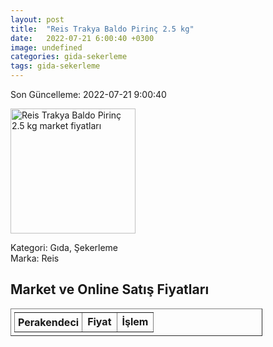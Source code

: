 ```yaml
---
layout: post
title:  "Reis Trakya Baldo Pirinç 2.5 kg"
date:   2022-07-21 6:00:40 +0300
image: undefined
categories: gida-sekerleme
tags: gida-sekerleme
---
```


Son Güncelleme: 2022-07-21 9:00:40

<img src="undefined" width="200" alt="Reis Trakya Baldo Pirinç 2.5 kg market fiyatları" />

Kategori: Gıda, Şekerleme
<br />
Marka: Reis

<h2>Market ve Online Satış Fiyatları</h2>

<table border="1" style="padding: 5px;width:80%;">
  <tr>
    <td style="padding: 5px;"><strong>Perakendeci</strong></td>
    <td><strong>Fiyat</strong></td>
    <td><strong>İşlem</strong></td>
  </tr>
  
</table>
